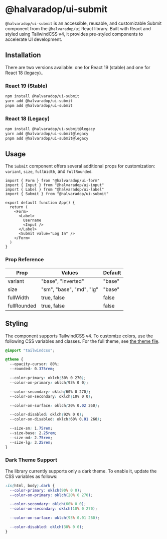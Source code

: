 # @halvaradop/ui-submit

`@halvaradop/ui-submit` is an accessible, reusable, and customizable Submit component from the `@halvaradop/ui` React library. Built with React and styled using TailwindCSS v4, it provides pre-styled components to accelerate UI development.

## Installation

There are two versions available: one for React 19 (stable) and one for React 18 (legacy)..

### React 19 (Stable)

```bash
npm install @halvaradop/ui-submit
yarn add @halvaradop/ui-submit
pnpm add @halvaradop/ui-submit
```

### React 18 (Legacy)

```bash
npm install @halvaradop/ui-submit@legacy
yarn add @halvaradop/ui-submit@legacy
pnpm add @halvaradop/ui-submit@legacy
```

## Usage

The `Submit` component offers several additional props for customization: `variant`, `size`, `fullWidth`, and `fullRounded`.

```tsx
import { Form } from "@halvaradop/ui-form"
import { Input } from "@halvaradop/ui-input"
import { Label } from "@halvaradop/ui-label"
import { Submit } from "@halvaradop/ui-submit"

export default function App() {
  return (
    <Form>
      <Label>
        Username
        <Input />
      </Label>
      <Submit value="Log In" />
    </Form>
  )
}
```

### Prop Reference

| Prop        | Values                   | Default |
| ----------- | ------------------------ | ------- |
| variant     | "base", "inverted"       | "base"  |
| size        | "sm", "base", "md", "lg" | "base"  |
| fullWidth   | true, false              | false   |
| fullRounded | true, false              | false   |

## Styling

The component supports TailwindCSS v4. To customize colors, use the following CSS variables and classes. For the full theme, see [the theme file](https://github.com/halvaradop/ui/blob/master/tailwind.css).

```css
@import "tailwindcss";

@theme {
  --opacity-cursor: 80%;
  --rounded: 0.375rem;

  --color-primary: oklch(30% 0 270);
  --color-on-primary: oklch(95% 0 0);

  --color-secondary: oklch(60% 0 270);
  --color-on-secondary: oklch(10% 0 0);

  --color-on-surface: oklch(20% 0.02 260);

  --color-disabled: oklch(92% 0 0);
  --color-on-disabled: oklch(60% 0.01 260);

  --size-sm: 1.75rem;
  --size-base: 2.25rem;
  --size-md: 2.75rem;
  --size-lg: 3.25rem;
}
```

### Dark Theme Support

The library currently supports only a dark theme. To enable it, update the CSS variables as follows:

```css
:is(html, body).dark {
  --color-primary: oklch(90% 0 0);
  --color-on-primary: oklch(20% 0 270);

  --color-secondary: oklch(60% 0 0);
  --color-on-secondary: oklch(10% 0 270);

  --color-on-surface: oklch(95% 0.01 260);

  --color-disabled: oklch(30% 0 0);
}
```
